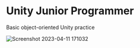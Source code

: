 # Unity Junior Programmer

Basic object-oriented Unity practice

![Screenshot 2023-04-11 171032](https://user-images.githubusercontent.com/16869835/231315044-c0429336-c68f-46e6-8feb-1d0c9c75fc07.png)
